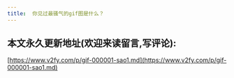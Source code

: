 ```yaml
---
title:  你见过最骚气的gif图是什么？
---
```



## 本文永久更新地址(欢迎来读留言,写评论):

[https://www.v2fy.com/p/gif-000001-sao1.md](https://www.v2fy.com/p/gif-000001-sao1.md)
